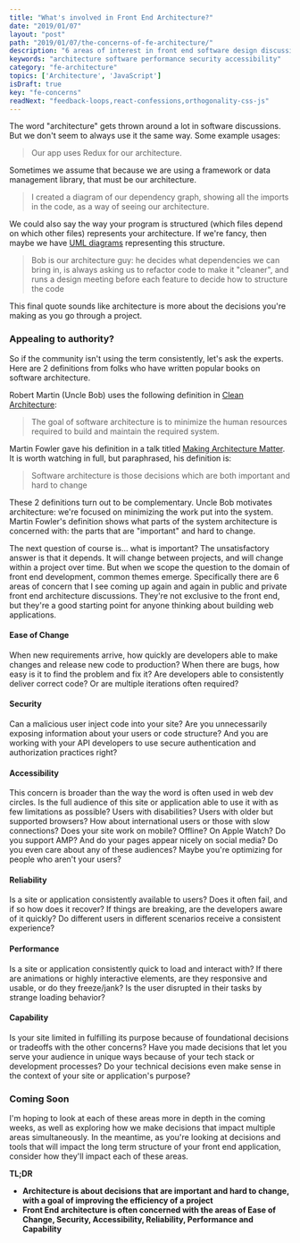 ```yaml
---
title: "What's involved in Front End Architecture?"
date: "2019/01/07"
layout: "post"
path: "2019/01/07/the-concerns-of-fe-architecture/"
description: "6 areas of interest in front end software design discussions"
keywords: "architecture software performance security accessibility"
category: "fe-architecture"
topics: ['Architecture', 'JavaScript']
isDraft: true
key: "fe-concerns"
readNext: "feedback-loops,react-confessions,orthogonality-css-js"
---
```


The word "architecture" gets thrown around a lot in software discussions.  But we don't seem to always use it the same way.  Some example usages:

> Our app uses Redux for our architecture.

Sometimes we assume that because we are using a framework or data management library, that must be our architecture.

> I created a diagram of our dependency graph, showing all the imports in the code, as a way of seeing our architecture.

We could also say the way your program is structured (which files depend on which other files) represents your architecture.  If we're fancy, then maybe we have [UML diagrams](https://en.wikipedia.org/wiki/Unified_Modeling_Language) representing this structure.

>  Bob is our architecture guy: he decides what dependencies we can bring in, is always asking us to refactor code to make it "cleaner", and runs a design meeting before each feature to decide how to structure the code

This final quote sounds like architecture is more about the decisions you're making as you go through a project.


### Appealing to authority?

So if the community isn't using the term consistently, let's ask the experts.  Here are 2 definitions from folks who have written popular books on software architecture.

Robert Martin (Uncle Bob) uses the following definition in [Clean Architecture](https://amzn.to/2rROcEA):

> The goal of software architecture is to minimize the human resources required to build and maintain the required system.

Martin Fowler gave his definition in a talk titled [Making Architecture Matter](https://www.youtube.com/watch?v=DngAZyWMGR0). It is worth watching in full, but paraphrased, his definition is:

> Software architecture is those decisions which are both important and hard to change

These 2 definitions turn out to be complementary.  Uncle Bob motivates architecture: we're focused on minimizing the work put into the system.  Martin Fowler's definition shows what parts of the system architecture is concerned with: the parts that are "important" and hard to change.

The next question of course is... what is important?  The unsatisfactory answer is that it depends.  It will change between projects, and will change within a project over time.  But when we scope the question to the domain of front end development, common themes emerge.  Specifically there are 6 areas of concern that I see coming up again and again in public and private front end architecture discussions.  They're not exclusive to the front end, but they're a good starting point for anyone thinking about building web applications.

#### Ease of Change

When new requirements arrive, how quickly are developers able to make changes and release new code to production?  When there are bugs, how easy is it to find the problem and fix it?  Are developers able to consistently deliver correct code?  Or are multiple iterations often required?

#### Security

Can a malicious user inject code into your site?  Are you unnecessarily exposing information about your users or code structure? And you are working with your API developers to use secure authentication and authorization practices right?

#### Accessibility

This concern is broader than the way the word is often used in web dev circles.  Is the full audience of this site or application able to use it with as few limitations as possible?  Users with disabilities?  Users with older but supported browsers?  How about international users or those with slow connections?  Does your site work on mobile?  Offline?  On Apple Watch?  Do you support AMP? And do your pages appear nicely on social media?  Do you even care about any of these audiences? Maybe you're optimizing for people who aren't your users?

#### Reliability

Is a site or  application consistently available to users?  Does it often fail, and if so how does it recover?  If things are breaking, are the developers aware of it quickly?  Do different users in different scenarios receive a consistent experience?

#### Performance

Is a site or application consistently quick to load and interact with?  If there are animations or highly interactive elements, are they responsive and usable, or do they freeze/jank? Is the user disrupted in their tasks by strange loading behavior?

#### Capability

Is your site limited in fulfilling its purpose because of foundational decisions or tradeoffs with the other concerns?  Have you made decisions that let you serve your audience in unique ways because of your tech stack or development processes?  Do your technical decisions even make sense in the context of your site or application's purpose?


### Coming Soon

I'm hoping to look at each of these areas more in depth in the coming weeks, as well as exploring how we make decisions that impact multiple areas simultaneously.  In the meantime, as you're looking at decisions and tools that will impact the long term structure of your front end application, consider how they'll impact each of these areas.



**TL;DR**

- **Architecture is about decisions that are important and hard to change, with a goal of improving the efficiency of a project**
- **Front End architecture is often concerned with the areas of Ease of Change, Security, Accessibility, Reliability, Performance and Capability**


